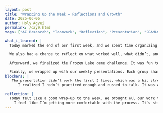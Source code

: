 ```yaml
---
layout: post
title: "Wrapping Up the Week – Reflections and Growth"
date: 2025-06-06
author: Holy Agyei
permalink: /day9.html
tags: ["AI Research", "Teamwork", "Reflection", "Presentation", "CEAMLS"]

what_i_learned: |
  Today marked the end of our first week, and we spent time organizing everything we’ve done so far. We looked back at our progress—our EDA work, team activities, and project planning—and brought it all together.

  We also had a chance to reflect on what worked well, what didn’t, and what we want to improve. It was great to see how far we've come in just a few days.

  Afterward, we finalized the Frozen Lake game challenge. It was fun to test our logic and code under constraints and see how different teams approached the same problem.

  Finally, we wrapped up with our weekly presentations. Each group shared what they accomplished, what challenged them, and how they tackled it. It felt like a supportive space to learn from each other.
blockers: |
   The presentation didn’t work the first 2 times, which was a bit stressful. I had to try three times before it finally worked. I was relieved when we delivered smoothly.
      I realized I hadn’t practiced enough and rushed to talk. It was a reminder to slow down and double-check everything. In the end, it was a small hiccup, but I learned from it.

reflection: |
  Today felt like a good wrap-up to the week. We brought all our work together and shared what we had done. It was nice hearing from others too.
    I feel like I’m getting more comfortable with the process. It’s still early, but I’m slowly finding my rhythm. I’m looking forward to seeing how much we can build next week..
---
```

